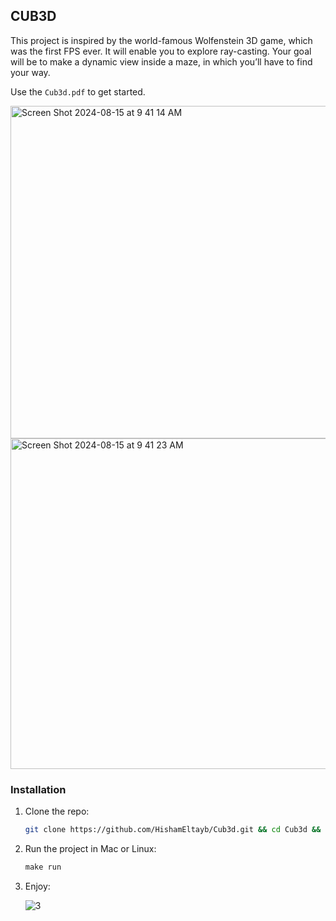 


<!-- ABOUT THE PROJECT -->
## CUB3D

 This project is inspired by the world-famous Wolfenstein 3D game, which
was the first FPS ever. It will enable you to explore ray-casting. Your goal will be to
make a dynamic view inside a maze, in which you’ll have to find your way.

Use the `Cub3d.pdf` to get started.





<img width="532" alt="Screen Shot 2024-08-15 at 9 41 14 AM" src="https://github.com/user-attachments/assets/46f55dce-b794-4e4c-829c-39dd83df1560">



<img width="529" alt="Screen Shot 2024-08-15 at 9 41 23 AM" src="https://github.com/user-attachments/assets/0b4e37df-736d-4415-83e5-1b6188d1ea5e">



### Installation


1. Clone the repo:
   ```sh
   git clone https://github.com/HishamEltayb/Cub3d.git && cd Cub3d && make -j
   ```
2. Run the project in Mac or Linux:
   ```js
   make run
   ```
3. Enjoy:

   ![3](https://github.com/user-attachments/assets/462d02d3-86e0-4854-aa1f-1f2b25e6fcc4)
